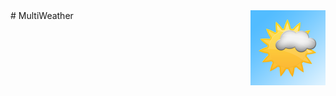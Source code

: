 <img align="right" src="MultiWeather/Resources/Images.xcassets/AppIcon.appiconset/Icon-60@2x.png"/>
# MultiWeather
